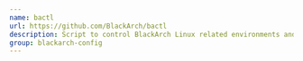 ```yaml
---
name: bactl
url: https://github.com/BlackArch/bactl
description: Script to control BlackArch Linux related environments and setups.
group: blackarch-config
---
```

